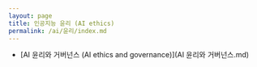 ```yaml
---
layout: page
title: 인공지능 윤리 (AI ethics)
permalink: /ai/윤리/index.md
---
```


- [AI 윤리와 거버넌스 (AI ethics and governance)](AI 윤리와 거버넌스.md)
